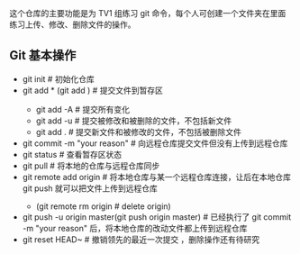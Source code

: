 这个仓库的主要功能是为 TV1 组练习 git 命令，每个人可创建一个文件夹在里面练习上传、修改、删除文件的操作。

## Git 基本操作

- git init  # 初始化仓库
- git add * (git add <filename>)  # 提交文件到暂存区
  - git add -A # 提交所有变化  
  - git add -u # 提交被修改和被删除的文件，不包括新文件  
  - git add . # 提交新文件和被修改的文件，不包括被删除文件  
- git commit -m "your reason"   # 向远程仓库提交文件但没有上传到远程仓库
- git status     # 查看暂存区状态
- git pull    # 将本地的仓库与远程仓库同步
- git remote add origin <repository link> # 将本地仓库与某一个远程仓库连接，让后在本地仓库 git push 就可以把文件上传到远程仓库
  - (git remote rm origin # delete origin)    
- git push -u origin master(git push origin master) # 已经执行了 git commit -m "your reason" 后，将本地仓库的改动文件都上传到远程仓库
- git reset HEAD~  # 撤销领先的最近一次提交 ，删除操作还有待研究


